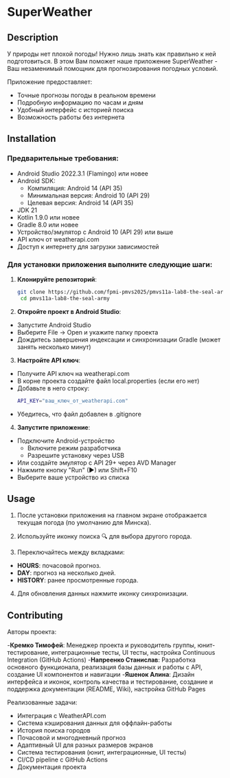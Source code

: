 # SuperWeather

## Description
У природы нет плохой погоды! Нужно лишь знать как правильно к ней подготовиться. В этом Вам поможет наше приложение SuperWeather - Ваш незаменимый помощник для прогнозирования погодных условий.

Приложение предоставляет:
- Точные прогнозы погоды в реальном времени
- Подробную информацию по часам и дням
- Удобный интерфейс с историей поиска
- Возможность работы без интернета

## Installation
### Предварительные требования:

- Android Studio 2022.3.1 (Flamingo) или новее
- Android SDK:
  - Компиляция: Android 14 (API 35)
  - Минимальная версия: Android 10 (API 29)
  - Целевая версия: Android 14 (API 35)
- JDK 21
- Kotlin 1.9.0 или новее
- Gradle 8.0 или новее
- Устройство/эмулятор с Android 10 (API 29) или выше
- API ключ от weatherapi.com
- Доступ к интернету для загрузки зависимостей

### Для установки приложения выполните следующие шаги:

1. **Клонируйте репозиторий**:
   ```bash
   git clone https://github.com/fpmi-pmvs2025/pmvs11a-lab8-the-seal-army.git
	cd pmvs11a-lab8-the-seal-army
    ```

2. **Откройте проект в Android Studio**:
- Запустите Android Studio
- Выберите File → Open и укажите папку проекта
- Дождитесь завершения индексации и синхронизации Gradle (может занять несколько минут)

3. **Настройте API ключ**:
- Получите API ключ на weatherapi.com
- В корне проекта создайте файл local.properties (если его нет)
- Добавьте в него строку:
   ```bash
   API_KEY="ваш_ключ_от_weatherapi.com"
   ```
- Убедитесь, что файл добавлен в .gitignore

4. **Запустите приложение**:
- Подключите Android-устройство
  - Включите режим разработчика
  - Разрешите установку через USB
- Или создайте эмулятор с API 29+ через AVD Manager
- Нажмите кнопку "Run" (▶) или Shift+F10
- Выберите ваше устройство из списка

## Usage
1. После установки приложения на главном экране отображается текущая погода (по умолчанию для Минска). 

2. Используйте иконку поиска 🔍 для выбора другого города. 

3. Переключайтесь между вкладками:

- **HOURS**: почасовой прогноз.
- **DAY**: прогноз на несколько дней.
- **HISTORY**:  ранее просмотренные города.

4. Для обновления данных нажмите иконку синхронизации.


## Contributing
Авторы проекта:

-**Кремко Тимофей**: Менеджер проекта и руководитель группы, юнит-тестирование, интеграционные тесты, UI тесты, настройка Continuous Integration (GitHub Actions)
-**Напреенко Станислав**: Разработка основного функционала, реализация базы данных и работы с API, cоздание UI компонентов и навигации
-**Яшенок Алина**: Дизайн интерфейса и иконок, контроль качества и тестирование, cоздание и поддержка документации (README, Wiki), настройка GitHub Pages

Реализованные задачи:

- Интеграция с WeatherAPI.com
- Система кэширования данных для оффлайн-работы
- История поиска городов
- Почасовой и многодневный прогноз
- Адаптивный UI для разных размеров экранов
- Система тестирования (юнит, интеграционные, UI тесты)
- CI/CD pipeline с GitHub Actions
- Документация проекта
